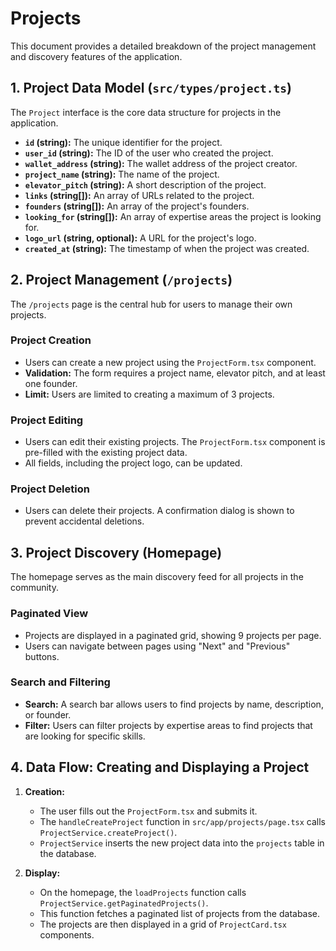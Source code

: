 # Projects

This document provides a detailed breakdown of the project management and discovery features of the application.

## 1. Project Data Model (`src/types/project.ts`)

The `Project` interface is the core data structure for projects in the application.

-   **`id` (string):** The unique identifier for the project.
-   **`user_id` (string):** The ID of the user who created the project.
-   **`wallet_address` (string):** The wallet address of the project creator.
-   **`project_name` (string):** The name of the project.
-   **`elevator_pitch` (string):** A short description of the project.
-   **`links` (string[]):** An array of URLs related to the project.
-   **`founders` (string[]):** An array of the project's founders.
-   **`looking_for` (string[]):** An array of expertise areas the project is looking for.
-   **`logo_url` (string, optional):** A URL for the project's logo.
-   **`created_at` (string):** The timestamp of when the project was created.

## 2. Project Management (`/projects`)

The `/projects` page is the central hub for users to manage their own projects.

### Project Creation
-   Users can create a new project using the `ProjectForm.tsx` component.
-   **Validation:** The form requires a project name, elevator pitch, and at least one founder.
-   **Limit:** Users are limited to creating a maximum of 3 projects.

### Project Editing
-   Users can edit their existing projects. The `ProjectForm.tsx` component is pre-filled with the existing project data.
-   All fields, including the project logo, can be updated.

### Project Deletion
-   Users can delete their projects. A confirmation dialog is shown to prevent accidental deletions.

## 3. Project Discovery (Homepage)

The homepage serves as the main discovery feed for all projects in the community.

### Paginated View
-   Projects are displayed in a paginated grid, showing 9 projects per page.
-   Users can navigate between pages using "Next" and "Previous" buttons.

### Search and Filtering
-   **Search:** A search bar allows users to find projects by name, description, or founder.
-   **Filter:** Users can filter projects by expertise areas to find projects that are looking for specific skills.

## 4. Data Flow: Creating and Displaying a Project

1.  **Creation:**
    -   The user fills out the `ProjectForm.tsx` and submits it.
    -   The `handleCreateProject` function in `src/app/projects/page.tsx` calls `ProjectService.createProject()`.
    -   `ProjectService` inserts the new project data into the `projects` table in the database.

2.  **Display:**
    -   On the homepage, the `loadProjects` function calls `ProjectService.getPaginatedProjects()`.
    -   This function fetches a paginated list of projects from the database.
    -   The projects are then displayed in a grid of `ProjectCard.tsx` components.
